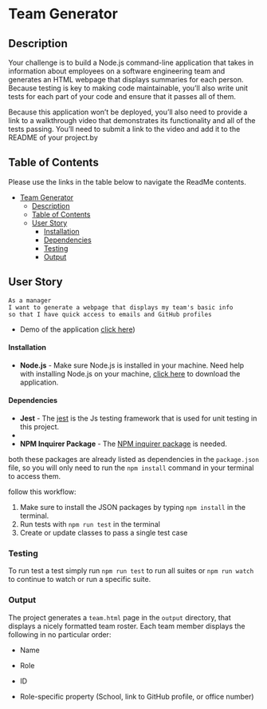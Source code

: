 # Team Generator

## Description
Your challenge is to build a Node.js command-line application that takes in information about employees on a software engineering team and generates an HTML webpage that displays summaries for each person. Because testing is key to making code maintainable, you’ll also write unit tests for each part of your code and ensure that it passes all of them.

Because this application won’t be deployed, you’ll also need to provide a link to a walkthrough video that demonstrates its functionality and all of the tests passing. You’ll need to submit a link to the video and add it to the README of your project.by 

## Table of Contents

Please use the links in the table below to navigate the ReadMe contents.

- [Team Generator](#team-generator)
  - [Description](#description)
  - [Table of Contents](#table-of-contents)
  - [User Story](#user-story)
      - [Installation](#installation)
      - [Dependencies](#dependencies)
    - [Testing](#testing)
    - [Output](#output)


## User Story

```
As a manager
I want to generate a webpage that displays my team's basic info
so that I have quick access to emails and GitHub profiles
```

* Demo of the application
[click here](https://watch.screencastify.com/v/eq4L4r1NSOF23XzlZRrG))


#### Installation 

- **Node.js** - Make sure Node.js is installed in your machine. Need help with installing Node.js on your machine, [click here](https://nodejs.org/en/) to download the application.


#### Dependencies
- **Jest** - The [jest](https://jestjs.io/) is the Js testing framework that is used for unit testing in this project.
- 
- **NPM Inquirer Package** - The [NPM inquirer package](https://www.npmjs.com/package/inquirer) is needed.

both these packages are already listed as dependencies in the `package.json` file, so you will only need to run the `npm install` command in your terminal to access them.

 follow this workflow:
1. Make sure to install the JSON packages by typing `npm install` in the terminal.
2. Run tests with `npm run test` in the terminal
3. Create or update classes to pass a single test case

### Testing

To run test a test simply run `npm run test` to run all suites or  `npm run watch` to continue to watch or run a specific suite.




### Output

The project generates a `team.html` page in the `output` directory, that displays a nicely formatted team roster. Each team member displays the following in no particular order:

  * Name

  * Role

  * ID

  * Role-specific property (School, link to GitHub profile, or office number)

